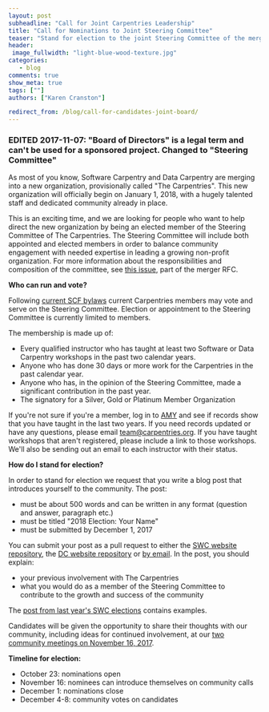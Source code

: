 ```yaml
---
layout: post
subheadline: "Call for Joint Carpentries Leadership"
title: "Call for Nominations to Joint Steering Committee"
teaser: "Stand for election to the joint Steering Committee of the merged Carpentries organization"
header:
 image_fullwidth: "light-blue-wood-texture.jpg"
categories:
   - blog
comments: true
show_meta: true
tags: [""]
authors: ["Karen Cranston"]

redirect_from: /blog/call-for-candidates-joint-board/
---
```


### EDITED 2017-11-07: "Board of Directors" is a legal term and can't be used for a sponsored project. Changed to "Steering Committee"

As most of you know, Software Carpentry and Data Carpentry are merging into a
new organization, provisionally called "The Carpentries". This new organization
will officially begin on January 1, 2018, with a hugely talented staff and
dedicated community already in place.

This is an exciting time, and we are looking for people who want to  help direct
the new organization by being an elected member of the Steering Committee of The
Carpentries. The Steering Committee will include both appointed and elected members in order
to balance community engagement with needed expertise in leading a growing
non-profit organization. For more information about the responsibilities and
composition of the committee, see [this
issue](https://github.com/carpentries/2017Merger/blob/master/RFCs/RFC2.md), part
of the merger RFC.

**Who can run and vote?**

Following [current SCF
bylaws](https://software-carpentry.org/blog/2014/12/scf-governance.html) current
Carpentries members may vote and serve on the Steering Committee. Election or appointment to
the Steering Committee is currently limited to members.

The membership is made up of:

- Every qualified instructor who has taught at least two Software or Data Carpentry workshops in the past two calendar years.
- Anyone who has done 30 days or more work for the Carpentries in the past calendar year.
- Anyone who has, in the opinion of the Steering Committee, made a significant contribution in the past year.
- The signatory for a Silver, Gold or Platinum Member Organization

If you're not sure if you're a member, log in to
[AMY](https://amy.software-carpentry.org/account/login/) and see if records show
that you have taught in the last two years. If you need records updated or have
any questions, please email [team@carpentries.org](mailto:team@carpentries.org).
If you have taught workshops that aren't registered, please include a link to
those workshops. We'll also be sending out an email to each instructor with
their status.

**How do I stand for election?**

In order to stand for election we request that you write a blog post that
introduces yourself to the community. The post:

- must be about 500 words and can be written in any format (question and answer, paragraph etc.)
- must be titled "2018 Election: Your Name"
- must be submitted by December 1, 2017

You can submit your post as a pull request to either the [SWC website
repository](https://github.com/swcarpentry/website), the [DC website
repository](https://github.com/datacarpentry/datacarpentry.github.io) or [by
email](mailto:team@carpentries.org). In the post, you should explain:

- your previous involvement with The Carpentries
- what you would do as a member of the Steering Committee to contribute to the growth and success of the community

The [post from last year's SWC elections](https://software-carpentry.org/blog/2017/01/election-update.html) contains examples.

Candidates will be given the opportunity to share their thoughts with our
community, including ideas for continued involvement, at our [two community
meetings on November 16, 2017](http://pad.software-carpentry.org/community-call-2017-11-16).

**Timeline for election:**

- October 23: nominations open
- November 16: nominees can introduce themselves on community calls
- December 1: nominations close
- December 4-8: community votes on candidates
